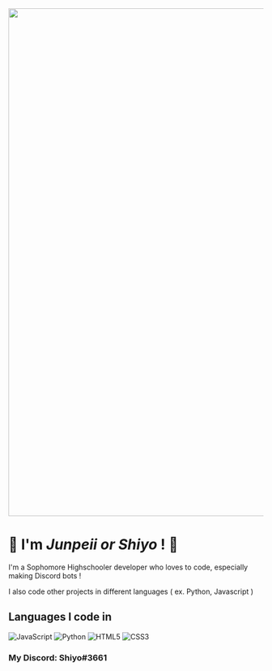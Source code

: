 <img width="1000" src="https://i.ibb.co/17SYSFW/Untitled.png">

# 👋 I'm *Junpeii or Shiyo* ! 👋
I'm a Sophomore Highschooler developer who loves to code, especially making Discord bots !

I also code other projects in different languages ( ex. Python, Javascript )

## Languages I code in
![JavaScript](https://img.shields.io/badge/javascript-%23323330.svg?style=for-the-badge&logo=javascript&logoColor=%23F7DF1E)
![Python](https://img.shields.io/badge/python-3670A0?style=for-the-badge&logo=python&logoColor=ffdd54)
![HTML5](https://img.shields.io/badge/html5-%23E34F26.svg?style=for-the-badge&logo=html5&logoColor=white)
![CSS3](https://img.shields.io/badge/css3-%231572B6.svg?style=for-the-badge&logo=css3&logoColor=white)

### My Discord: Shiyo#3661

